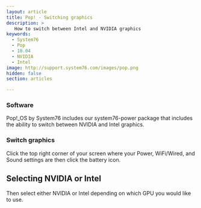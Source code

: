 ```yaml
---
layout: article
title: Pop! - Switching graphics
description: >
   How to switch between Intel and NVIDIA graphics
keywords:
  - System76
  - Pop
  - 18.04
  - NVIDIA
  - Intel
image: http://support.system76.com/images/pop.png
hidden: false
section: articles

---
```


### Software

Pop!_OS by System76 includes our system76-power package that includes the ability to switch between NVIDIA and Intel graphics.

### Switch graphics

Click the top right corner of your screen where your Power, WiFi/Wired, and Sound settings are then click the battery icon.

## Selecting NVIDIA or Intel

Then select either NVIDIA or Intel depending on which GPU you would like to use.
